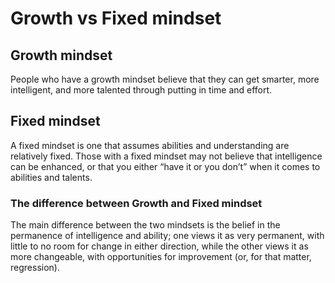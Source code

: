 # Growth vs Fixed mindset

## Growth mindset

People who have a growth mindset believe that they can get smarter, more intelligent, and more talented through putting in time and effort. 

## Fixed mindset

A fixed mindset is one that assumes abilities and understanding are relatively fixed. Those with a fixed mindset may not believe that intelligence can be enhanced, or that you either “have it or you don’t” when it comes to abilities and talents.

### The difference between Growth and Fixed mindset

The main difference between the two mindsets is the belief in the permanence of intelligence and ability; one views it as very permanent, with little to no room for change in either direction, while the other views it as more changeable, with opportunities for improvement (or, for that matter, regression).
